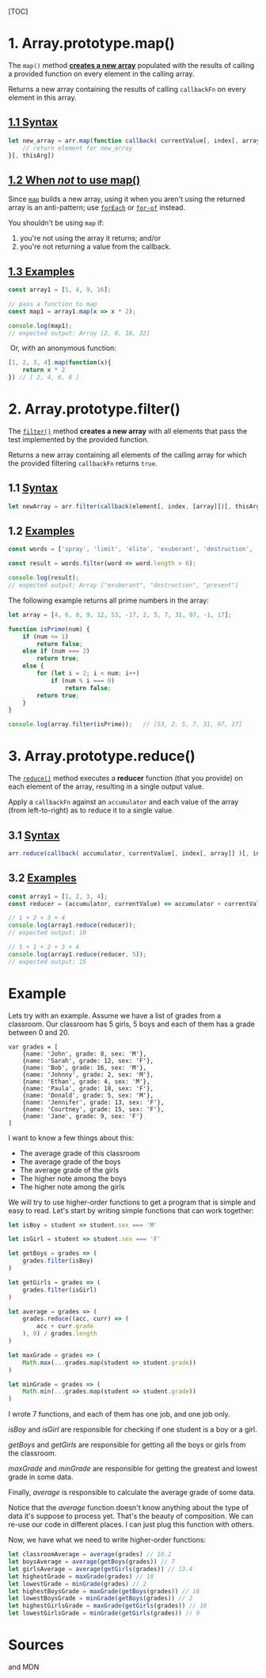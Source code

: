 [TOC]

# 1. Array.prototype.map()

The `map()` method <u>**creates a new array**</u> populated with the results of calling a provided function on every element in the calling array.

Returns a new array containing the results of calling `callbackFn` on every element in this array.

## <u>1.1 Syntax</u>

```javascript
let new_array = arr.map(function callback( currentValue[, index[, array]]) {
    // return element for new_array
}[, thisArg])
```

## <u>1.2 When *not* to use map()</u>

Since [`map`](https://developer.mozilla.org/en-US/docs/Web/JavaScript/Reference/Global_Objects/Array/map) builds a new array, using it when you aren't using the returned array is an anti-pattern; use [`forEach`](https://developer.mozilla.org/en-US/docs/Web/JavaScript/Reference/Global_Objects/Array/forEach) or [`for-of`](https://developer.mozilla.org/en-US/docs/Web/JavaScript/Reference/Statements/for...of) instead.

You shouldn't be using `map` if:

1. you're not using the array it returns; and/or
2. you're not returning a value from the callback.

## <u>1.3 Examples</u>

```js
const array1 = [1, 4, 9, 16];

// pass a function to map
const map1 = array1.map(x => x * 2);

console.log(map1);
// expected output: Array [2, 8, 18, 32]
```

​		Or, with an anonymous function:

```js
[1, 2, 3, 4].map(function(x){
    return x * 2
}) // [ 2, 4, 6, 8 ]
```

# 2. Array.prototype.filter()

The [`filter()`](https://developer.mozilla.org/en-US/docs/Web/JavaScript/Reference/Global_Objects/Array/filter) method **creates a new array** with all elements that pass the test implemented by the provided function.

Returns a new array containing all elements of the calling array for which the provided filtering `callbackFn` returns `true`.

## 1.1 <u>Syntax</u>

```js
let newArray = arr.filter(callback(element[, index, [array]])[, thisArg])
```

## 1.2 <u>Examples</u>

```js
const words = ['spray', 'limit', 'elite', 'exuberant', 'destruction', 'present'];

const result = words.filter(word => word.length > 6);

console.log(result);
// expected output: Array ["exuberant", "destruction", "present"]
```

The following example returns all prime numbers in the array:

```js
let array = [4, 6, 8, 9, 12, 53, -17, 2, 5, 7, 31, 97, -1, 17];

function isPrime(num) {
    if (num <= 1)
        return false;
    else if (num === 2)
        return true;
    else {
        for (let i = 2; i < num; i++)
            if (num % i === 0)
                return false;
        return true;
    }
}

console.log(array.filter(isPrime));   // [53, 2, 5, 7, 31, 97, 17]
```

# 3. Array.prototype.reduce()

The [`reduce()`](https://developer.mozilla.org/en-US/docs/Web/JavaScript/Reference/Global_Objects/Array/reduce) method executes a **reducer** function (that you provide) on each element of the array, resulting in a single output value.

Apply a `callbackFn` against an `accumulator` and each value of the array (from left-to-right) as to reduce it to a single value.

## 3.1 <u>Syntax</u>

```js
arr.reduce(callback( accumulator, currentValue[, index[, array]] )[, initialValue])
```

## 3.2 <u>Examples</u>

```js
const array1 = [1, 2, 3, 4];
const reducer = (accumulator, currentValue) => accumulator + currentValue;

// 1 + 2 + 3 + 4
console.log(array1.reduce(reducer));
// expected output: 10

// 5 + 1 + 2 + 3 + 4
console.log(array1.reduce(reducer, 5));
// expected output: 15
```

# Example

Lets try with an example. Assume we have a list of grades from a classroom. Our classroom has 5 girls, 5 boys and each of them has a grade between 0 and 20.

```
var grades = [
    {name: 'John', grade: 8, sex: 'M'},
    {name: 'Sarah', grade: 12, sex: 'F'},
    {name: 'Bob', grade: 16, sex: 'M'},
    {name: 'Johnny', grade: 2, sex: 'M'},
    {name: 'Ethan', grade: 4, sex: 'M'},
    {name: 'Paula', grade: 18, sex: 'F'},
    {name: 'Donald', grade: 5, sex: 'M'},
    {name: 'Jennifer', grade: 13, sex: 'F'},
    {name: 'Courtney', grade: 15, sex: 'F'},
    {name: 'Jane', grade: 9, sex: 'F'}
]
```

I want to know a few things about this:

- The average grade of this classroom
- The average grade of the boys
- The average grade of the girls
- The higher note among the boys
- The higher note among the girls

We will try to use higher-order functions to get a program that is simple and easy to read. Let's start by writing simple functions that can work together:

```js
let isBoy = student => student.sex === 'M'

let isGirl = student => student.sex === 'F'

let getBoys = grades => (
    grades.filter(isBoy)
)

let getGirls = grades => (
    grades.filter(isGirl)
)

let average = grades => (
    grades.reduce((acc, curr) => (
        acc + curr.grade
    ), 0) / grades.length
)

let maxGrade = grades => (
    Math.max(...grades.map(student => student.grade))
)

let minGrade = grades => (
    Math.min(...grades.map(student => student.grade))
)
```

I wrote 7 functions, and each of them has one job, and one job only.

*isBoy* and *isGirl* are responsible for checking if one student is a boy or a girl.

*getBoys* and *getGirls* are responsible for getting all the boys or girls from the classroom.

*maxGrade* and *minGrade* are responsible for getting the greatest and lowest grade in some data.

Finally, *average* is responsible to calculate the average grade of some data.

Notice that the *average* function doesn't know anything about the type of data it's suppose to process yet. That's the beauty of composition. We can re-use our code in different places. I can just plug this function with others.

Now, we have what we need to write higher-order functions:

```js
let classroomAverage = average(grades) // 10.2
let boysAverage = average(getBoys(grades)) // 7
let girlsAverage = average(getGirls(grades)) // 13.4
let highestGrade = maxGrade(grades) // 18
let lowestGrade = minGrade(grades) // 2
let highestBoysGrade = maxGrade(getBoys(grades)) // 16
let lowestBoysGrade = minGrade(getBoys(grades)) // 2
let highestGirlsGrade = maxGrade(getGirls(grades)) // 18
let lowestGirlsGrade = minGrade(getGirls(grades)) // 9
```

# Sources

[source]: https://dev.to/damcosset/higher-order-functions-in-javascript-4j8b	"Higher-order functions in JavaScript"

and MDN

